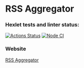 # RSS Aggregator
### Hexlet tests and linter status:
[![Actions Status](https://github.com/po1inakoroleva/frontend-project-11/workflows/hexlet-check/badge.svg)](https://github.com/po1inakoroleva/frontend-project-11/actions)
[![Node CI](https://github.com/po1inakoroleva/frontend-project-11/actions/workflows/nodejs.yml/badge.svg)](https://github.com/po1inakoroleva/frontend-project-11/actions/workflows/nodejs.yml)
### Website
[RSS Aggregator](https://po1inakoroleva-rss-aggregator.vercel.app/)
